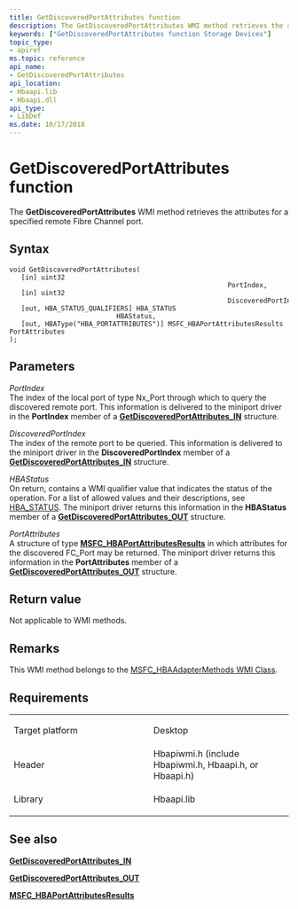 ```yaml
---
title: GetDiscoveredPortAttributes function
description: The GetDiscoveredPortAttributes WMI method retrieves the attributes for a specified remote Fibre Channel port.
keywords: ["GetDiscoveredPortAttributes function Storage Devices"]
topic_type:
- apiref
ms.topic: reference
api_name:
- GetDiscoveredPortAttributes
api_location:
- Hbaapi.lib
- Hbaapi.dll
api_type:
- LibDef
ms.date: 10/17/2018
---
```


# GetDiscoveredPortAttributes function


The **GetDiscoveredPortAttributes** WMI method retrieves the attributes for a specified remote Fibre Channel port.

## Syntax

```ManagedCPlusPlus
void GetDiscoveredPortAttributes(
   [in] uint32                                                        PortIndex,
   [in] uint32                                                        DiscoveredPortIndex,
   [out, HBA_STATUS_QUALIFIERS] HBA_STATUS                            HBAStatus,
   [out, HBAType("HBA_PORTATTRIBUTES")] MSFC_HBAPortAttributesResults PortAttributes
);
```

## Parameters

*PortIndex*   
The index of the local port of type Nx\_Port through which to query the discovered remote port. This information is delivered to the miniport driver in the **PortIndex** member of a [**GetDiscoveredPortAttributes\_IN**](/windows-hardware/drivers/ddi/hbapiwmi/ns-hbapiwmi-_getdiscoveredportattributes_in) structure.

*DiscoveredPortIndex*   
The index of the remote port to be queried. This information is delivered to the miniport driver in the **DiscoveredPortIndex** member of a [**GetDiscoveredPortAttributes\_IN**](/windows-hardware/drivers/ddi/hbapiwmi/ns-hbapiwmi-_getdiscoveredportattributes_in) structure.

*HBAStatus*   
On return, contains a WMI qualifier value that indicates the status of the operation. For a list of allowed values and their descriptions, see [HBA\_STATUS](hba-status.md). The miniport driver returns this information in the **HBAStatus** member of a [**GetDiscoveredPortAttributes\_OUT**](/windows-hardware/drivers/ddi/hbapiwmi/ns-hbapiwmi-_getdiscoveredportattributes_out) structure.

*PortAttributes*   
A structure of type [**MSFC\_HBAPortAttributesResults**](/windows-hardware/drivers/ddi/hbapiwmi/ns-hbapiwmi-_msfc_hbaportattributesresults) in which attributes for the discovered FC\_Port may be returned. The miniport driver returns this information in the **PortAttributes** member of a [**GetDiscoveredPortAttributes\_OUT**](/windows-hardware/drivers/ddi/hbapiwmi/ns-hbapiwmi-_getdiscoveredportattributes_out) structure.

## Return value

Not applicable to WMI methods.

## Remarks

This WMI method belongs to the [MSFC\_HBAAdapterMethods WMI Class](msfc-hbaadaptermethods-wmi-class.md).

## Requirements

<table>
<colgroup>
<col width="50%" />
<col width="50%" />
</colgroup>
<tbody>
<tr class="odd">
<td align="left"><p>Target platform</p></td>
<td align="left">Desktop</td>
</tr>
<tr class="even">
<td align="left"><p>Header</p></td>
<td align="left">Hbapiwmi.h (include Hbapiwmi.h, Hbaapi.h, or Hbaapi.h)</td>
</tr>
<tr class="odd">
<td align="left"><p>Library</p></td>
<td align="left">Hbaapi.lib</td>
</tr>
</tbody>
</table>

## <span id="see_also"></span>See also


[**GetDiscoveredPortAttributes\_IN**](/windows-hardware/drivers/ddi/hbapiwmi/ns-hbapiwmi-_getdiscoveredportattributes_in)

[**GetDiscoveredPortAttributes\_OUT**](/windows-hardware/drivers/ddi/hbapiwmi/ns-hbapiwmi-_getdiscoveredportattributes_out)

[**MSFC\_HBAPortAttributesResults**](/windows-hardware/drivers/ddi/hbapiwmi/ns-hbapiwmi-_msfc_hbaportattributesresults)

 

